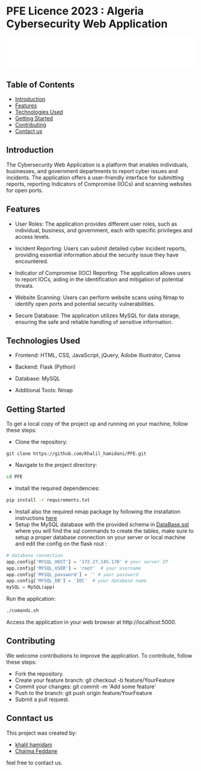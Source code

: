 
# PFE Licence 2023 : Algeria Cybersecurity Web Application

![Logo](/Source/static/img/Header.svg)

## Table of Contents
- [Introduction](#introduction)
- [Features](#features)
- [Technologies Used](#technologies-Used)
- [Getting Started](#getting-Started)
- [Contributing](#contributing)
- [Contact us](#contact-us)

## Introduction
The Cybersecurity Web Application is a platform that enables individuals, businesses, and government departments to report cyber issues and incidents. The application offers a user-friendly interface for submitting reports, reporting Indicators of Compromise (IOCs) and scanning websites for open ports.

## Features
- User Roles: The application provides different user roles, such as individual, business, and government, each with specific privileges and access levels.

- Incident Reporting: Users can submit detailed cyber incident reports, providing essential information about the security issue they have encountered.

- Indicator of Compromise (IOC) Reporting: The application allows users to report IOCs, aiding in the identification and mitigation of potential threats.

- Website Scanning: Users can perform website scans using Nmap to identify open ports and potential security vulnerabilities.

- Secure Database: The application utilizes MySQL for data storage, ensuring the safe and reliable handling of sensitive information.

## Technologies Used
- Frontend: HTML, CSS, JavaScript, jQuery, Adobe Illustrator, Canva

- Backend: Flask (Python)

- Database: MySQL

- Additional Tools: Nmap 


## Getting Started
To get a local copy of the project up and running on your machine, follow these steps:

- Clone the repository: 
```git
git clone https://github.com/Khalil_hamidani/PFE.git
```
- Navigate to the project directory: 
```bash
cd PFE
```
- Install the required dependencies: 
```bash
pip install -r requirements.txt
```
- Install also the required nmap package by following the installation instructions [here](https://geekflare.com/nmap-vulnerability-scan/)
- Setup the MySQL database with the provided schema in [DataBase.sql](/Source/database/DataBase.sql) where you will find the sql commands to create the tables, make sure to setup a proper database connection on your server or local machine and edit the config on the flask rout :
```python
# database connection
app.config['MYSQL_HOST'] = '172.27.145.170' # your server IP
app.config['MYSQL_USER'] = 'root'  # your username
app.config['MYSQL_password'] = '' # your password
app.config['MYSQL_DB'] = 'IOC'  # your database name
mySQL = MySQL(app)
```
Run the application:
```bash
./comands.sh
```
Access the application in your web browser at http://localhost:5000.


## Contributing
We welcome contributions to improve the application. To contribute, follow these steps:

- Fork the repository.
- Create your feature branch: git checkout -b feature/YourFeature
- Commit your changes: git commit -m 'Add some feature'
- Push to the branch: git push origin feature/YourFeature
- Submit a pull request.


## Conntact us

This project was created by: 
- [khalil hamidani](https://github.com/Khalil-hamidani)
- [Chaïma Feddane](https://github.com/Feddane)

feel free to contact us.
